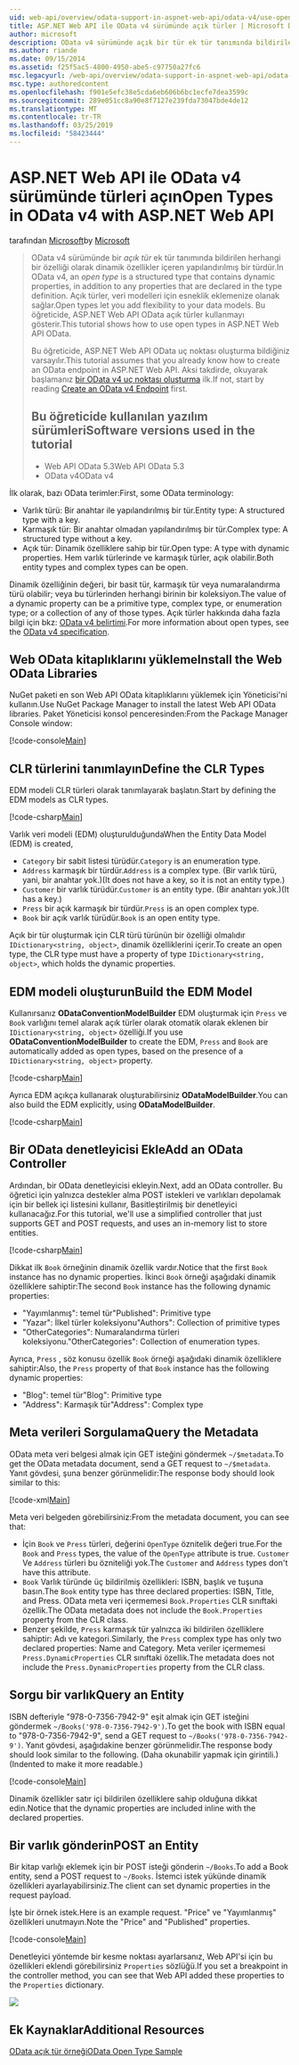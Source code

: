 ```yaml
---
uid: web-api/overview/odata-support-in-aspnet-web-api/odata-v4/use-open-types-in-odata-v4
title: ASP.NET Web API ile OData v4 sürümünde açık türler | Microsoft Docs
author: microsoft
description: OData v4 sürümünde açık bir tür ek tür tanımında bildirilen herhangi bir özelliği olarak dinamik özellikler içeren yapılandırılmış bir türdür. Aç...
ms.author: riande
ms.date: 09/15/2014
ms.assetid: f25f5ac5-4800-4950-abe5-c97750a27fc6
msc.legacyurl: /web-api/overview/odata-support-in-aspnet-web-api/odata-v4/use-open-types-in-odata-v4
msc.type: authoredcontent
ms.openlocfilehash: f901e5efc38e5cda6eb606b6bc1ecfe7dea3599c
ms.sourcegitcommit: 289e051cc8a90e8f7127e239fda73047bde4de12
ms.translationtype: MT
ms.contentlocale: tr-TR
ms.lasthandoff: 03/25/2019
ms.locfileid: "58423444"
---
```

<a name="open-types-in-odata-v4-with-aspnet-web-api"></a><span data-ttu-id="21561-104">ASP.NET Web API ile OData v4 sürümünde türleri açın</span><span class="sxs-lookup"><span data-stu-id="21561-104">Open Types in OData v4 with ASP.NET Web API</span></span>
====================
<span data-ttu-id="21561-105">tarafından [Microsoft](https://github.com/microsoft)</span><span class="sxs-lookup"><span data-stu-id="21561-105">by [Microsoft](https://github.com/microsoft)</span></span>

> <span data-ttu-id="21561-106">OData v4 sürümünde bir *açık tür* ek tür tanımında bildirilen herhangi bir özelliği olarak dinamik özellikler içeren yapılandırılmış bir türdür.</span><span class="sxs-lookup"><span data-stu-id="21561-106">In OData v4, an *open type* is a structured type that contains dynamic properties, in addition to any properties that are declared in the type definition.</span></span> <span data-ttu-id="21561-107">Açık türler, veri modelleri için esneklik eklemenize olanak sağlar.</span><span class="sxs-lookup"><span data-stu-id="21561-107">Open types let you add flexibility to your data models.</span></span> <span data-ttu-id="21561-108">Bu öğreticide, ASP.NET Web API OData açık türler kullanmayı gösterir.</span><span class="sxs-lookup"><span data-stu-id="21561-108">This tutorial shows how to use open types in ASP.NET Web API OData.</span></span>
> 
> <span data-ttu-id="21561-109">Bu öğreticide, ASP.NET Web API OData uç noktası oluşturma bildiğiniz varsayılır.</span><span class="sxs-lookup"><span data-stu-id="21561-109">This tutorial assumes that you already know how to create an OData endpoint in ASP.NET Web API.</span></span> <span data-ttu-id="21561-110">Aksi takdirde, okuyarak başlamanız [bir OData v4 uç noktası oluşturma](create-an-odata-v4-endpoint.md) ilk.</span><span class="sxs-lookup"><span data-stu-id="21561-110">If not, start by reading [Create an OData v4 Endpoint](create-an-odata-v4-endpoint.md) first.</span></span>
> 
> ## <a name="software-versions-used-in-the-tutorial"></a><span data-ttu-id="21561-111">Bu öğreticide kullanılan yazılım sürümleri</span><span class="sxs-lookup"><span data-stu-id="21561-111">Software versions used in the tutorial</span></span>
> 
> 
> - <span data-ttu-id="21561-112">Web API OData 5.3</span><span class="sxs-lookup"><span data-stu-id="21561-112">Web API OData 5.3</span></span>
> - <span data-ttu-id="21561-113">OData v4</span><span class="sxs-lookup"><span data-stu-id="21561-113">OData v4</span></span>


<span data-ttu-id="21561-114">İlk olarak, bazı OData terimler:</span><span class="sxs-lookup"><span data-stu-id="21561-114">First, some OData terminology:</span></span>

- <span data-ttu-id="21561-115">Varlık türü: Bir anahtar ile yapılandırılmış bir tür.</span><span class="sxs-lookup"><span data-stu-id="21561-115">Entity type: A structured type with a key.</span></span>
- <span data-ttu-id="21561-116">Karmaşık tür: Bir anahtar olmadan yapılandırılmış bir tür.</span><span class="sxs-lookup"><span data-stu-id="21561-116">Complex type: A structured type without a key.</span></span>
- <span data-ttu-id="21561-117">Açık tür: Dinamik özelliklere sahip bir tür.</span><span class="sxs-lookup"><span data-stu-id="21561-117">Open type: A type with dynamic properties.</span></span> <span data-ttu-id="21561-118">Hem varlık türlerinde ve karmaşık türler, açık olabilir.</span><span class="sxs-lookup"><span data-stu-id="21561-118">Both entity types and complex types can be open.</span></span>

<span data-ttu-id="21561-119">Dinamik özelliğinin değeri, bir basit tür, karmaşık tür veya numaralandırma türü olabilir; veya bu türlerinden herhangi birinin bir koleksiyon.</span><span class="sxs-lookup"><span data-stu-id="21561-119">The value of a dynamic property can be a primitive type, complex type, or enumeration type; or a collection of any of those types.</span></span> <span data-ttu-id="21561-120">Açık türler hakkında daha fazla bilgi için bkz: [OData v4 belirtimi](http://www.odata.org/documentation/odata-version-4-0/).</span><span class="sxs-lookup"><span data-stu-id="21561-120">For more information about open types, see the [OData v4 specification](http://www.odata.org/documentation/odata-version-4-0/).</span></span>

## <a name="install-the-web-odata-libraries"></a><span data-ttu-id="21561-121">Web OData kitaplıklarını yükleme</span><span class="sxs-lookup"><span data-stu-id="21561-121">Install the Web OData Libraries</span></span>

<span data-ttu-id="21561-122">NuGet paketi en son Web API OData kitaplıklarını yüklemek için Yöneticisi'ni kullanın.</span><span class="sxs-lookup"><span data-stu-id="21561-122">Use NuGet Package Manager to install the latest Web API OData libraries.</span></span> <span data-ttu-id="21561-123">Paket Yöneticisi konsol penceresinden:</span><span class="sxs-lookup"><span data-stu-id="21561-123">From the Package Manager Console window:</span></span>

[!code-console[Main](use-open-types-in-odata-v4/samples/sample1.cmd)]

## <a name="define-the-clr-types"></a><span data-ttu-id="21561-124">CLR türlerini tanımlayın</span><span class="sxs-lookup"><span data-stu-id="21561-124">Define the CLR Types</span></span>

<span data-ttu-id="21561-125">EDM modeli CLR türleri olarak tanımlayarak başlatın.</span><span class="sxs-lookup"><span data-stu-id="21561-125">Start by defining the EDM models as CLR types.</span></span>

[!code-csharp[Main](use-open-types-in-odata-v4/samples/sample2.cs)]

<span data-ttu-id="21561-126">Varlık veri modeli (EDM) oluşturulduğunda</span><span class="sxs-lookup"><span data-stu-id="21561-126">When the Entity Data Model (EDM) is created,</span></span>

- <span data-ttu-id="21561-127">`Category` bir sabit listesi türüdür.</span><span class="sxs-lookup"><span data-stu-id="21561-127">`Category` is an enumeration type.</span></span>
- <span data-ttu-id="21561-128">`Address` karmaşık bir türdür.</span><span class="sxs-lookup"><span data-stu-id="21561-128">`Address` is a complex type.</span></span> <span data-ttu-id="21561-129">(Bir varlık türü, yani, bir anahtar yok.)</span><span class="sxs-lookup"><span data-stu-id="21561-129">(It does not have a key, so it is not an entity type.)</span></span>
- <span data-ttu-id="21561-130">`Customer` bir varlık türüdür.</span><span class="sxs-lookup"><span data-stu-id="21561-130">`Customer` is an entity type.</span></span> <span data-ttu-id="21561-131">(Bir anahtarı yok.)</span><span class="sxs-lookup"><span data-stu-id="21561-131">(It has a key.)</span></span>
- <span data-ttu-id="21561-132">`Press` bir açık karmaşık bir türdür.</span><span class="sxs-lookup"><span data-stu-id="21561-132">`Press` is an open complex type.</span></span>
- <span data-ttu-id="21561-133">`Book` bir açık varlık türüdür.</span><span class="sxs-lookup"><span data-stu-id="21561-133">`Book` is an open entity type.</span></span>

<span data-ttu-id="21561-134">Açık bir tür oluşturmak için CLR türü türünün bir özelliği olmalıdır `IDictionary<string, object>`, dinamik özelliklerini içerir.</span><span class="sxs-lookup"><span data-stu-id="21561-134">To create an open type, the CLR type must have a property of type `IDictionary<string, object>`, which holds the dynamic properties.</span></span>

## <a name="build-the-edm-model"></a><span data-ttu-id="21561-135">EDM modeli oluşturun</span><span class="sxs-lookup"><span data-stu-id="21561-135">Build the EDM Model</span></span>

<span data-ttu-id="21561-136">Kullanırsanız **ODataConventionModelBuilder** EDM oluşturmak için `Press` ve `Book` varlığını temel alarak açık türler olarak otomatik olarak eklenen bir `IDictionary<string, object>` özelliği.</span><span class="sxs-lookup"><span data-stu-id="21561-136">If you use **ODataConventionModelBuilder** to create the EDM, `Press` and `Book` are automatically added as open types, based on the presence of a `IDictionary<string, object>` property.</span></span>

[!code-csharp[Main](use-open-types-in-odata-v4/samples/sample3.cs)]

<span data-ttu-id="21561-137">Ayrıca EDM açıkça kullanarak oluşturabilirsiniz **ODataModelBuilder**.</span><span class="sxs-lookup"><span data-stu-id="21561-137">You can also build the EDM explicitly, using **ODataModelBuilder**.</span></span>

[!code-csharp[Main](use-open-types-in-odata-v4/samples/sample4.cs)]

## <a name="add-an-odata-controller"></a><span data-ttu-id="21561-138">Bir OData denetleyicisi Ekle</span><span class="sxs-lookup"><span data-stu-id="21561-138">Add an OData Controller</span></span>

<span data-ttu-id="21561-139">Ardından, bir OData denetleyicisi ekleyin.</span><span class="sxs-lookup"><span data-stu-id="21561-139">Next, add an OData controller.</span></span> <span data-ttu-id="21561-140">Bu öğretici için yalnızca destekler alma POST istekleri ve varlıkları depolamak için bir bellek içi listesini kullanır, Basitleştirilmiş bir denetleyici kullanacağız.</span><span class="sxs-lookup"><span data-stu-id="21561-140">For this tutorial, we'll use a simplified controller that just supports GET and POST requests, and uses an in-memory list to store entities.</span></span>

[!code-csharp[Main](use-open-types-in-odata-v4/samples/sample5.cs)]

<span data-ttu-id="21561-141">Dikkat ilk `Book` örneğinin dinamik özellik vardır.</span><span class="sxs-lookup"><span data-stu-id="21561-141">Notice that the first `Book` instance has no dynamic properties.</span></span> <span data-ttu-id="21561-142">İkinci `Book` örneği aşağıdaki dinamik özelliklere sahiptir:</span><span class="sxs-lookup"><span data-stu-id="21561-142">The second `Book` instance has the following dynamic properties:</span></span>

- <span data-ttu-id="21561-143">"Yayımlanmış": temel tür</span><span class="sxs-lookup"><span data-stu-id="21561-143">"Published": Primitive type</span></span>
- <span data-ttu-id="21561-144">"Yazar": İlkel türler koleksiyonu</span><span class="sxs-lookup"><span data-stu-id="21561-144">"Authors": Collection of primitive types</span></span>
- <span data-ttu-id="21561-145">"OtherCategories": Numaralandırma türleri koleksiyonu.</span><span class="sxs-lookup"><span data-stu-id="21561-145">"OtherCategories": Collection of enumeration types.</span></span>

<span data-ttu-id="21561-146">Ayrıca, `Press` , söz konusu özellik `Book` örneği aşağıdaki dinamik özelliklere sahiptir:</span><span class="sxs-lookup"><span data-stu-id="21561-146">Also, the `Press` property of that `Book` instance has the following dynamic properties:</span></span>

- <span data-ttu-id="21561-147">"Blog": temel tür</span><span class="sxs-lookup"><span data-stu-id="21561-147">"Blog": Primitive type</span></span>
- <span data-ttu-id="21561-148">"Address": Karmaşık tür</span><span class="sxs-lookup"><span data-stu-id="21561-148">"Address": Complex type</span></span>

## <a name="query-the-metadata"></a><span data-ttu-id="21561-149">Meta verileri Sorgulama</span><span class="sxs-lookup"><span data-stu-id="21561-149">Query the Metadata</span></span>

<span data-ttu-id="21561-150">OData meta veri belgesi almak için GET isteğini göndermek `~/$metadata`.</span><span class="sxs-lookup"><span data-stu-id="21561-150">To get the OData metadata document, send a GET request to `~/$metadata`.</span></span> <span data-ttu-id="21561-151">Yanıt gövdesi, şuna benzer görünmelidir:</span><span class="sxs-lookup"><span data-stu-id="21561-151">The response body should look similar to this:</span></span>

[!code-xml[Main](use-open-types-in-odata-v4/samples/sample6.xml?highlight=5,21)]

<span data-ttu-id="21561-152">Meta veri belgeden görebilirsiniz:</span><span class="sxs-lookup"><span data-stu-id="21561-152">From the metadata document, you can see that:</span></span>

- <span data-ttu-id="21561-153">İçin `Book` ve `Press` türleri, değerini `OpenType` öznitelik değeri true.</span><span class="sxs-lookup"><span data-stu-id="21561-153">For the `Book` and `Press` types, the value of the `OpenType` attribute is true.</span></span> <span data-ttu-id="21561-154">`Customer` Ve `Address` türleri bu özniteliği yok.</span><span class="sxs-lookup"><span data-stu-id="21561-154">The `Customer` and `Address` types don't have this attribute.</span></span>
- <span data-ttu-id="21561-155">`Book` Varlık türünde üç bildirilmiş özellikleri: ISBN, başlık ve tuşuna basın.</span><span class="sxs-lookup"><span data-stu-id="21561-155">The `Book` entity type has three declared properties: ISBN, Title, and Press.</span></span> <span data-ttu-id="21561-156">OData meta veri içermemesi `Book.Properties` CLR sınıftaki özellik.</span><span class="sxs-lookup"><span data-stu-id="21561-156">The OData metadata does not include the `Book.Properties` property from the CLR class.</span></span>
- <span data-ttu-id="21561-157">Benzer şekilde, `Press` karmaşık tür yalnızca iki bildirilen özelliklere sahiptir: Adı ve kategori.</span><span class="sxs-lookup"><span data-stu-id="21561-157">Similarly, the `Press` complex type has only two declared properties: Name and Category.</span></span> <span data-ttu-id="21561-158">Meta veriler içermemesi `Press.DynamicProperties` CLR sınıftaki özellik.</span><span class="sxs-lookup"><span data-stu-id="21561-158">The metadata does not include the `Press.DynamicProperties` property from the CLR class.</span></span>

## <a name="query-an-entity"></a><span data-ttu-id="21561-159">Sorgu bir varlık</span><span class="sxs-lookup"><span data-stu-id="21561-159">Query an Entity</span></span>

<span data-ttu-id="21561-160">ISBN defteriyle "978-0-7356-7942-9" eşit almak için GET isteğini göndermek `~/Books('978-0-7356-7942-9')`.</span><span class="sxs-lookup"><span data-stu-id="21561-160">To get the book with ISBN equal to "978-0-7356-7942-9", send a GET request to `~/Books('978-0-7356-7942-9')`.</span></span> <span data-ttu-id="21561-161">Yanıt gövdesi, aşağıdakine benzer görünmelidir.</span><span class="sxs-lookup"><span data-stu-id="21561-161">The response body should look similar to the following.</span></span> <span data-ttu-id="21561-162">(Daha okunabilir yapmak için girintili.)</span><span class="sxs-lookup"><span data-stu-id="21561-162">(Indented to make it more readable.)</span></span>

[!code-console[Main](use-open-types-in-odata-v4/samples/sample7.cmd?highlight=8-13,15-23)]

<span data-ttu-id="21561-163">Dinamik özellikler satır içi bildirilen özelliklere sahip olduğuna dikkat edin.</span><span class="sxs-lookup"><span data-stu-id="21561-163">Notice that the dynamic properties are included inline with the declared properties.</span></span>

## <a name="post-an-entity"></a><span data-ttu-id="21561-164">Bir varlık gönderin</span><span class="sxs-lookup"><span data-stu-id="21561-164">POST an Entity</span></span>

<span data-ttu-id="21561-165">Bir kitap varlığı eklemek için bir POST isteği gönderin `~/Books`.</span><span class="sxs-lookup"><span data-stu-id="21561-165">To add a Book entity, send a POST request to `~/Books`.</span></span> <span data-ttu-id="21561-166">İstemci istek yükünde dinamik özellikleri ayarlayabilirsiniz.</span><span class="sxs-lookup"><span data-stu-id="21561-166">The client can set dynamic properties in the request payload.</span></span>

<span data-ttu-id="21561-167">İşte bir örnek istek.</span><span class="sxs-lookup"><span data-stu-id="21561-167">Here is an example request.</span></span> <span data-ttu-id="21561-168">"Price" ve "Yayımlanmış" özellikleri unutmayın.</span><span class="sxs-lookup"><span data-stu-id="21561-168">Note the "Price" and "Published" properties.</span></span>

[!code-console[Main](use-open-types-in-odata-v4/samples/sample8.cmd?highlight=10)]

<span data-ttu-id="21561-169">Denetleyici yöntemde bir kesme noktası ayarlarsanız, Web API'si için bu özellikleri eklendi görebilirsiniz `Properties` sözlüğü.</span><span class="sxs-lookup"><span data-stu-id="21561-169">If you set a breakpoint in the controller method, you can see that Web API added these properties to the `Properties` dictionary.</span></span>

![](use-open-types-in-odata-v4/_static/image1.png)

## <a name="additional-resources"></a><span data-ttu-id="21561-170">Ek Kaynaklar</span><span class="sxs-lookup"><span data-stu-id="21561-170">Additional Resources</span></span>

[<span data-ttu-id="21561-171">OData açık tür örneği</span><span class="sxs-lookup"><span data-stu-id="21561-171">OData Open Type Sample</span></span>](http://aspnet.codeplex.com/sourcecontrol/latest#Samples/WebApi/OData/v4/ODataOpenTypeSample/ReadMe.txt)
